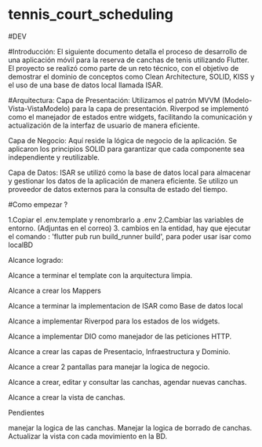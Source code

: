 # tennis_court_scheduling

#DEV

#Introducción:
El siguiente documento detalla el proceso de desarrollo de una aplicación móvil para la reserva de canchas de tenis utilizando Flutter. El proyecto se realizó como parte de un reto técnico, con el objetivo de demostrar el dominio de conceptos como Clean Architecture, SOLID, KISS y el uso de una base de datos local llamada ISAR.

#Arquitectura:
Capa de Presentación: Utilizamos el patrón MVVM (Modelo-Vista-VistaModelo) para la capa de presentación. Riverpod se implementó como el manejador de estados entre widgets, facilitando la comunicación y actualización de la interfaz de usuario de manera eficiente.

Capa de Negocio: Aquí reside la lógica de negocio de la aplicación. Se aplicaron los principios SOLID para garantizar que cada componente sea independiente y reutilizable.

Capa de Datos: ISAR se utilizó como la base de datos local para almacenar y gestionar los datos de la aplicación de manera eficiente.
Se utilizo un proveedor de datos externos para la consulta de estado del tiempo.

#Como empezar ?

1.Copiar el .env.template y renombrarlo a .env
2.Cambiar las variables de entorno. (Adjuntas en el correo) 3. cambios en la entidad, hay que ejecutar el comando :
'flutter pub run build_runner build', para poder usar isar como localBD

Alcance logrado:

Alcance a terminar el template con la arquitectura limpia.

Alcance a crear los Mappers

Alcance a terminar la implementacion de ISAR como Base de datos local

Alcance a implementar Riverpod para los estados de los widgets.

Alcance a implementar DIO como manejador de las peticiones HTTP.

Alcance a crear las capas de Presentacio, Infraestructura y Dominio.

Alcance a crear 2 pantallas para manejar la logica de negocio.

Alcance a crear, editar y consultar las canchas, agendar nuevas canchas.

Alcance a crear la vista de canchas.

Pendientes

manejar la logica de las canchas.
Manejar la logica de borrado de canchas.
Actualizar la vista con cada movimiento en la BD.
